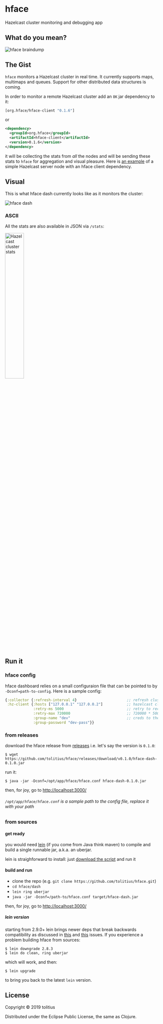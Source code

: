 # hface

Hazelcast cluster monitoring and debugging app

## What do you mean?

![hface braindump](https://github.com/tolitius/hface/blob/master/doc/hface-braindump.jpg?raw=true)

## The Gist

`hface` monitors a Hazelcast cluster in real time. It currently supports maps, multimaps and queues.
Support for other distributed data structures is coming.

In order to monitor a remote Hazelcast cluster add an `8K` jar dependency to it:

```clojure
[org.hface/hface-client "0.1.6"]
```

or

```xml
<dependency>
  <groupId>org.hface</groupId>
  <artifactId>hface-client</artifactId>
  <version>0.1.6</version>
</dependency>
```

it will be collecting the stats from _all_ the nodes and will be sending these stats to `hface` for aggregation and visual pleasure. Here is [an example](https://github.com/tolitius/hface-server) of a simple Hazelcast server node with an hface client dependency.

## Visual

This is what hface dash currently looks like as it monitors the cluster:

![hface dash](https://github.com/tolitius/hface/blob/master/doc/hface-dash.png?raw=true)

### ASCII

All the stats are also available in JSON via `/stats`:

<img alt="Hazelcast cluster stats" width="35%" src="https://raw.githubusercontent.com/tolitius/hface/master/doc/stats.json.png?raw=true"/>

## Run it

### hface config

hface dashboard relies on a small configuraion file that can be pointed to by `-Dconf=path-to-config`. Here is a sample config:

```clojure
{:collector {:refresh-interval 4}                       ;; refresh cluster stats every 4 seconds
 :hz-client {:hosts ["127.0.0.1" "127.0.0.2"]           ;; hazelcast cluster hosts/ips
             :retry-ms 5000                             ;; retry to reconnect in 5 seconds
             :retry-max 720000                          ;; 720000 * 5000 = one hour
             :group-name "dev"                          ;; creds to the cluster (dev/dev-pass are hz defaults)
             :group-password "dev-pass"}}
```
### from releases

download the hface release from [releases](https://github.com/tolitius/hface/releases) i.e. let's say the version is `0.1.0`:

```
$ wget https://github.com/tolitius/hface/releases/download/v0.1.0/hface-dash-0.1.0.jar
```

run it:

```
$ java -jar -Dconf=/opt/app/hface/hface.conf hface-dash-0.1.0.jar
```

then, for joy, go to [http://localhost:3000/](http://localhost:3000/)

###### _`/opt/app/hface/hface.conf` is a sample path to the config file, replace it with your path_

### from sources


#### get ready

you would need [lein](https://leiningen.org) (if you come from Java think maven) to compile and build a single runnable jar, a.k.a. an uberjar.

lein is straighforward to install: just [download the script](https://leiningen.org/#install) and run it

#### build and run

* clone the repo (e.g. `git clone https://github.com/tolitius/hface.git`)
* `cd hface/dash`
* `lein ring uberjar`
* `java -jar -Dconf=/path-to/hface.conf target/hface-dash.jar`

then, for joy, go to [http://localhost:3000/](http://localhost:3000/)

##### lein version

starting from 2.9.0+ lein brings newer deps that break backwards compatibility as discussed in [this](https://github.com/oakes/Nightlight/issues/53) and [this](https://github.com/tolitius/hface/issues/11) issues. If you experience a problem building hface from sources:

```
$ lein downgrade 2.8.3
$ lein do clean, ring uberjar
```
which will work, and then:
```
$ lein upgrade
```
to bring you back to the latest `lein` version.

## License

Copyright © 2019 tolitius

Distributed under the Eclipse Public License, the same as Clojure.
